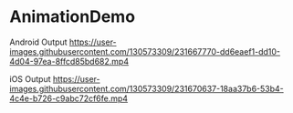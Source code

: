 # AnimationDemo


Android Output
https://user-images.githubusercontent.com/130573309/231667770-dd6eaef1-dd10-4d04-97ea-8ffcd85bd682.mp4

iOS Output
https://user-images.githubusercontent.com/130573309/231670637-18aa37b6-53b4-4c4e-b726-c9abc72cf6fe.mp4

